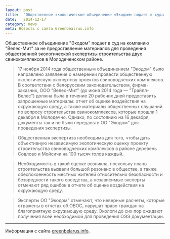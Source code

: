 ```yaml
---
layout: post
title:  "Общественное экологическое объединение «Экодом» подает в суда на «Велес-Мит» за отказ предоставлять документы для экологической экспертизы"
date:   2014-12-17
category: news
meta: Новость с сайта Greenbealrus.info
---
```


<p class="lead">Общественное объединение "Экодом" подает в суд на компанию "Велес-Мит" за не предоставление материалов для проведения общественной экологической экспертизы строительства двух свинокомплексов в Молодеченском районе.</p>

> 17 ноября 2014 года общественным объединением "Экодом" было направлено заявление о намерении провести общественную экологическую экспертизу проектов свиноводческих комплексов. В соответствии с белорусским законодательством, фирма-заказчик, ООО "Велес-Мит" (до июня 2014 года — "Трайпл-Велес") должна была в течение 20 рабочих дней предоставить запрошенные материалы: отчет об оценке воздействия на окружающую среду, а также материалы общественных слушаний по вопросу строительства свинокомплексов, которые прошли 1 декабря в Молодечно. Однако, по состоянию на 16 декабря, документы так и не были переданы в ОО "Экодом" для проведения экспертизы.

> Общественная экспертиза необходима для того, чтобы дать объективную независимую экологическую оценку проекту строительства свиноводческих комплексов в районе деревень Совлово и Мойсичи на 100 тысяч голов каждый.

> Необходимость в такой оценке возникла, поскольку планы строительства вызвали большой резонанс в обществе, а также обеспокоенность местных жителей относительно безопасности и безвредности такого соседства, а независимые эксперты отмечают ряд ошибок в отчете об оценке воздействия на окружающую среду.

> Эксперты ОО "Экодом" отмечают, что неверные расчеты, которые отражены в отчетах об ОВОС, нарушат право граждан на благоприятную окружающую среду. Экологи до сих пор ожидают получения всей необходимой для проведения ОЭЭ документации.

---

Информация с сайта <a href="http://greenbelarus.info/articles/17-12-2014/ekologi-podali-v-sud-na-kompaniyu-veles-mit-za-otkaz-predostavlyat-dokumenty" title="строительство свинокомплексов, молодечно, мойсичи, совлово">greenbelarus.info</a>.